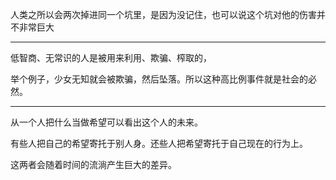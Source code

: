 人类之所以会两次掉进同一个坑里，是因为没记住，也可以说这个坑对他的伤害并不非常巨大
___
低智商、无常识的人是被用来利用、欺骗、榨取的，

举个例子，少女无知就会被欺骗，然后坠落。所以这种高比例事件就是社会的必然。
___
从一个人把什么当做希望可以看出这个人的未来。

有些人把自己的希望寄托于别人身。还些人把希望寄托于自己现在的行为上。

这两者会随着时间的流淌产生巨大的差异。
